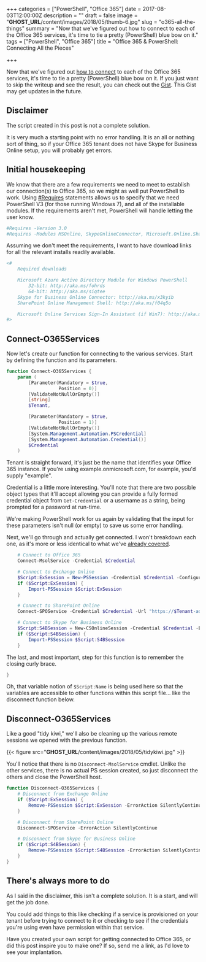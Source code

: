 +++
categories = ["PowerShell", "Office 365"]
date = 2017-08-03T12:00:00Z
description = ""
draft = false
image = "__GHOST_URL__/content/images/2018/05/thumb-6.jpg"
slug = "o365-all-the-things"
summary = "Now that we've figured out how to connect to each of the Office 365 services, it's time to tie a pretty (PowerShell) blue bow on it."
tags = ["PowerShell", "Office 365"]
title = "Office 365 & PowerShell: Connecting All the Pieces"

+++


Now that we've figured out [how to connect](https://king.geek.nz/2017/07/28/o365-connect/) to each of the Office 365 services, it's time to tie a pretty (PowerShell) blue bow on it. If you just want to skip the writeup and see the result, you can check out the [Gist](https://gist.github.com/Windos/5f96a9425b5b31c23df441035b478c5f). This Gist may get updates in the future.

## **Disclaimer**

The script created in this post is not a complete solution.

It is very much a starting point with no error handling. It is an all or nothing sort of thing, so if your Office 365 tenant does not have Skype for Business Online setup, you will probably get errors.

## **Initial housekeeping**

We know that there are a few requirements we need to meet to establish our connection(s) to Office 365, so we might as well put PowerShell to work. Using [#Requires](https://msdn.microsoft.com/en-us/powershell/reference/5.1/microsoft.powershell.core/about/about_requires) statements allows us to specify that we need PowerShell V3 (for those running Windows 7), and all of the installable modules. If the requirements aren't met, PowerShell will handle letting the user know.

```powershell
#Requires -Version 3.0
#Requires -Modules MSOnline, SkypeOnlineConnector, Microsoft.Online.SharePoint.PowerShell

```

Assuming we don't meet the requirements, I want to have download links for all the relevant installs readily available.

```powershell
<#
    Required downloads

    Microsoft Azure Active Directory Module for Windows PowerShell
        32-bit: http://aka.ms/fohrds
        64-bit: http://aka.ms/siqtee
    Skype for Business Online Connector: http://aka.ms/x3kyib
    SharePoint Online Management Shell: http://aka.ms/f04q5o

    Microsoft Online Services Sign-In Assistant (if Win7): http://aka.ms/vl42dg
#>

```

## **Connect-O365Services**

Now let's create our function for connecting to the various services. Start by defining the function and its parameters.

```powershell
function Connect-O365Services {
    param (
        [Parameter(Mandatory = $true,
                   Position = 0)]
        [ValidateNotNullOrEmpty()]
        [string]
        $Tenant,

        [Parameter(Mandatory = $true,
                   Position = 1)]
        [ValidateNotNullOrEmpty()]
        [System.Management.Automation.PSCredential]
        [System.Management.Automation.Credential()]
        $Credential
    )

```

Tenant is straight forward, it's just be the name that identifies your Office 365 instance. If you're using example.onmicrosoft.com, for example, you'd supply "example".

Credential is a little more interesting. You'll note that there are two possible object types that it'll accept allowing you can provide a fully formed credential object from `Get-Credential` or a username as a string, being prompted for a password at run-time.

We're making PowerShell work for us again by validating that the input for these parameters isn't null (or empty) to save us some error handling.

Next, we'll go through and actually get connected. I won't breakdown each one, as it's more or less identical to what we've [already covered](https://king.geek.nz/2017/07/28/o365-connect/).

```powershell
    # Connect to Office 365
    Connect-MsolService -Credential $Credential

    # Connect to Exchange Online
    $Script:ExSession = New-PSSession -Credential $Credential -ConfigurationName Microsoft.Exchange -ConnectionUri "https://outlook.office365.com/powershell-liveid/" -Authentication "Basic" -AllowRedirection -ErrorAction SilentlyContinue
    if ($Script:ExSession) {
        Import-PSSession $Script:ExSession
    }

    # Connect to SharePoint Online
    Connect-SPOService -Credential $Credential -Url "https://$Tenant-admin.sharepoint.com" -ErrorAction SilentlyContinue

    # Connect to Skype for Business Online
    $Script:S4BSession = New-CSOnlineSession -Credential $Credential -ErrorAction SilentlyContinue
    if ($Script:S4BSession) {
        Import-PSSession $Script:S4BSession
    }

```

The last, and most important, step for this function is to remember the closing curly brace.

```powershell
}

```

Oh, that variable notion of `$Script:Name` is being used here so that the variables are accessible to other functions within this script file… like the disconnect function below.

## **Disconnect-O365Services**

Like a good "tidy kiwi," we'll also be cleaning up the various remote sessions we opened with the previous function.

{{< figure src="__GHOST_URL__/content/images/2018/05/tidykiwi.jpg" >}}

You'll notice that there is no `Disconnect-MsolService` cmdlet. Unlike the other services, there is no actual PS session created, so just disconnect the others and close the PowerShell host.

```powershell
function Disconnect-O365Services {
    # Disconnect from Exchange Online
    if ($Script:ExSession) {
        Remove-PSSession $Script:ExSession -ErrorAction SilentlyContinue
    }

    # Disconnect from SharePoint Online
    Disconnect-SPOService -ErrorAction SilentlyContinue

    # Disconnect from Skype for Business Online
    if ($Script:S4BSession) {
        Remove-PSSession $Script:S4BSession -ErrorAction SilentlyContinue
    }
}

```

## **There's always more to do**

As I said in the disclaimer, this isn't a complete solution. It is a start, and will get the job done.

You could add things to this like checking if a service is provisioned on your tenant before trying to connect to it or checking to see if the credentials you're using even have permission within that service.

Have you created your own script for getting connected to Office 365, or did this post inspire you to make one? If so, send me a link, as I'd love to see your implantation.


